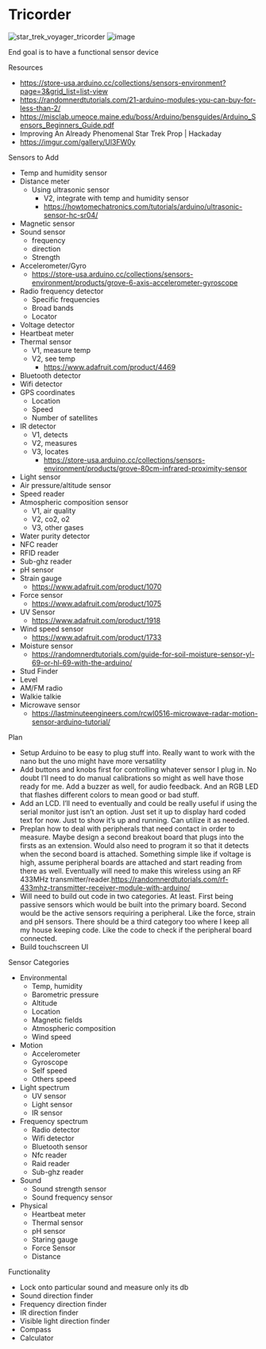 # Tricorder

![star_trek_voyager_tricorder](https://github.com/hjsemirdzhyan/Tricorder-Project/assets/70782656/36f0a92a-f253-48a6-81a4-35d2d03b48c5)
![image](https://user-images.githubusercontent.com/70782656/236332382-bcf56a1f-6522-419e-805b-ac4f0d44fce2.png)

End goal is to have a functional sensor device

Resources
* https://store-usa.arduino.cc/collections/sensors-environment?page=3&grid_list=list-view
* https://randomnerdtutorials.com/21-arduino-modules-you-can-buy-for-less-than-2/
* https://misclab.umeoce.maine.edu/boss/Arduino/bensguides/Arduino_Sensors_Beginners_Guide.pdf
* Improving An Already Phenomenal Star Trek Prop | Hackaday
* https://imgur.com/gallery/Ul3FW0y

Sensors to Add
* Temp and humidity sensor
* Distance meter
    * Using ultrasonic sensor
        * V2, integrate with temp and humidity sensor
        * https://howtomechatronics.com/tutorials/arduino/ultrasonic-sensor-hc-sr04/
* Magnetic sensor
* Sound sensor
    * frequency
    * direction
    * Strength
* Accelerometer/Gyro
    * https://store-usa.arduino.cc/collections/sensors-environment/products/grove-6-axis-accelerometer-gyroscope
* Radio frequency detector
    * Specific frequencies
    * Broad bands
    * Locator
* Voltage detector
* Heartbeat meter
* Thermal sensor
    * V1, measure temp
    * V2, see temp
        * https://www.adafruit.com/product/4469
* Bluetooth detector
* Wifi detector
* GPS coordinates
    * Location
    * Speed
    * Number of satellites
* IR detector
    * V1, detects
    * V2, measures
    * V3, locates
        * https://store-usa.arduino.cc/collections/sensors-environment/products/grove-80cm-infrared-proximity-sensor
* Light sensor
* Air pressure/altitude sensor
* Speed reader
* Atmospheric composition sensor
    * V1, air quality
    * V2, co2, o2
    * V3, other gases
* Water purity detector
* NFC reader
* RFID reader
* Sub-ghz reader
* pH sensor
* Strain gauge
    * https://www.adafruit.com/product/1070
* Force sensor
    * https://www.adafruit.com/product/1075
* UV Sensor
    * https://www.adafruit.com/product/1918
* Wind speed sensor
    * https://www.adafruit.com/product/1733
* Moisture sensor
    * https://randomnerdtutorials.com/guide-for-soil-moisture-sensor-yl-69-or-hl-69-with-the-arduino/
* Stud Finder
* Level
* AM/FM radio
* Walkie talkie
* Microwave sensor
    * https://lastminuteengineers.com/rcwl0516-microwave-radar-motion-sensor-arduino-tutorial/

Plan
* Setup Arduino to be easy to plug stuff into. Really want to work with the nano but the uno might have more versatility
* Add buttons and knobs first for controlling whatever sensor I plug in. No doubt I’ll need to do manual calibrations so might as well have those ready for me. Add a buzzer as well, for audio feedback. And an RGB LED that flashes different colors to mean good or bad stuff. 
* Add an LCD. I’ll need to eventually and could be really useful if using the serial monitor just isn’t an option. Just set it up to display hard coded text for now. Just to show it’s up and running. Can utilize it as needed. 
* Preplan how to deal with peripherals that need contact in order to measure. Maybe design a second breakout board that plugs into the firsts as an extension. Would also need to program it so that it detects when the second board is attached. Something simple like if voltage is high, assume peripheral boards are attached and start reading from there as well. Eventually will need to make this wireless using an RF 433MHz transmitter/reader.https://randomnerdtutorials.com/rf-433mhz-transmitter-receiver-module-with-arduino/
* Will need to build out code in two categories. At least. First being passive sensors which would be built into the primary board. Second would be the active sensors requiring a peripheral. Like the force, strain and pH sensors. There should be a third category too where I keep all my house keeping code. Like the code to check if the peripheral board connected. 
* Build touchscreen UI

Sensor Categories
* Environmental
    * Temp, humidity
    * Barometric pressure
    * Altitude
    * Location
    * Magnetic fields
    * Atmospheric composition
    * Wind speed
* Motion
    * Accelerometer
    * Gyroscope
    * Self speed
    * Others speed
* Light spectrum
    * UV sensor
    * Light sensor
    * IR sensor
* Frequency spectrum
    * Radio detector
    * Wifi detector
    * Bluetooth sensor
    * Nfc reader
    * Raid reader
    * Sub-ghz reader
* Sound
    * Sound strength sensor
    * Sound frequency sensor
* Physical
    * Heartbeat meter
    * Thermal sensor
    * pH sensor
    * Staring gauge
    * Force Sensor
    * Distance

Functionality
* Lock onto particular sound and measure only its db
* Sound direction finder
* Frequency direction finder
* IR direction finder
* Visible light direction finder
* Compass
* Calculator

